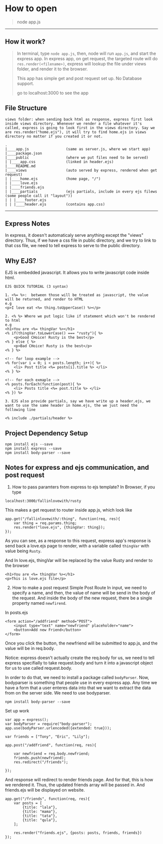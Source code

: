 # How to open
> node app.js  
---
## How it work?
> In terminal, type ```node app.js```, then, node will run ```app.js```, and start the express app. In express app, on get request, the targeted route will do ```res.render(<filename>)```, express will lookup the file under views folder, and render it to the browser.
>
> This app has simple get and post request set up. No Database support.
>
> go to localhost:3000 to see the app
>
## File Structure
```
views folder: when sending back html as response, express first look inside views directory. Whenever we render a file whatever it's called, express is going to look first in the views directory. Say we are res.render("home.ejs"), it will try to find home.ejs in views directory no matter if you created it or not.

.
|____app.js                 (same as server.js, where we start app)
|____package.json
|____public                 (where we put files need to be served)
| |____app.css              (linked in header.ejs)
|____README.md
|____views                  (auto served by express, rendered when get request)
| |____home.ejs             (home page, "/")
| |____love.ejs              
| |____friends.ejs            
| |____partials             (ejs partials, include in every ejs filews (some people call it "layout"))
| | |____footer.ejs
| | |____header.ejs         (contains app.css)
```
---
## Express Notes
In express, it doesn't automaticaly serve anything except the "views" directory. Thus, if we have a css file in public directory, and we try to link to that css file, we need to tell express to serve to the public directory. 

## Why EJS? 
EJS is embedded javascript. It allows you to write javascript code inside html.
```
EJS QUICK TUTORIAL (3 syntax)

1. <%= %>:  between those will be treated as javascript, the value will be returned, and render to HTML
e.g 
<p>I love eat <%= thing.toUpperCase() %></p>

2. <% %> Where we put logic like if statement which won't be rendered to html
e.g 
<h1>You are <%= thingVar %></h1>
<% if(thingVar.toLowerCase() === "rusty"){ %>
    <p>Good CHoice! Rusty is the best</p>
<% } else { %>
    <p>Bad CHoice! Rusty is the best</p>
<% } %>

<!-- for loop example -->
<% for(var i = 0; i < posts.length; i++){ %>
    <li> Post title <%= posts[i].title %> </li>
<% } %>

<!-- for each exmaple -->
<% posts.forEach(function(post){ %>
    <li> Posts title <%= post.title %> </li>
<% }) %>

3. EJS also provide partials, say we have write up a header.ejs, we want to use the same header in home.ejs, the we just need the following line

<% include ./partials/header %>
```

## Project Dependency Setup
```
npm install ejs --save
npm install express --save
npm install body-parser --save
```
 
## Notes for express and ejs communication, and post request

1. How to pass paramters from express to ejs template? 
In Browser, if you type
```
localhost:3000/fallinlovewith/rusty
```
This makes a get request to router inside app.js, which look like
```
app.get("/fallinlovewith/:thing", function(req, res){
    var thing = req.params.thing;
    res.render("love.ejs", {thingVar: thing});
});
```
As you can see, as a response to this request, express app's response is send back a love.ejs page to render, with a variable called ```thingVar``` with value being ```Rusty```.

And In love.ejs, thingVar will be replaced by the value Rusty and render to the browser
```
<h1>You are <%= thingVar %></h1>
<p>This is love.ejs file</p>
```

2. How to make a post request
Simple Post Route
In input, we need to specify a name, and then, the value of name will be send in the body of the request. And inside the body of the new request, there be a single property named ```newfirend```.


In posts.ejs
```
<form action="/addfriend" method="POST">
    <input type="text" name="newfriend" placeholder="name">
    <button>Add new Friend</button>
</form>
```
Once you click the button, the newfriend will be submitted to app.js, and the value will be in req.body.

Notice: express doesn't actually create the req.body for us, we need to tell express specifially to take request.body and turn it into a javascript object for us to use called request.body.

In order to do that, we need to install a package called ```bodyParser```. Now, bodyparser is something that people use in every express app. Any time we have a form that a user enteres data into that we want to extract the data from on the server side. We need to use bodyparser.  

```
npm install body-parser --save
```
Set up work
```
var app = express();
var bodyParser = require("body-parser");
app.use(bodyParser.urlencoded({extended: true}));
```

```
var friends = ["Tony", "Eric", "Lily"];

app.post("/addfriend", function(req, res){

    var newfriend = req.body.newfriend;
    friends.push(newfriend);
    res.redirect("/friends"); 

});
```
And response will redirect to render friends page. And for that, this is how we rendered it.
Thus, the updated friends array will be passed in. And friends.ejs will be displayed on website.
```
app.get("/friends", function(req, res){
    var posts = [
        {title: "lala"},
        {title: "mama"},
        {title: "tata"},
        {title: "qula"},
    ];
    
    res.render("friends.ejs", {posts: posts, friends, friends})
});
```





